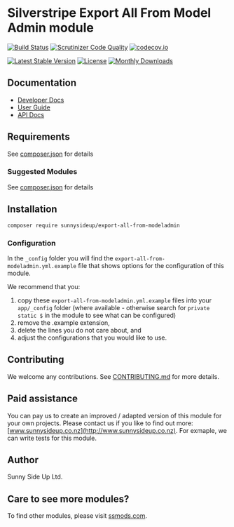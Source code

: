 # Silverstripe Export All From Model Admin module
[![Build Status](https://travis-ci.org/sunnysideup/silverstripe-export-all-from-modeladmin.svg?branch=master)](https://travis-ci.org/sunnysideup/silverstripe-export-all-from-modeladmin)
[![Scrutinizer Code Quality](https://scrutinizer-ci.com/g/sunnysideup/silverstripe-export-all-from-modeladmin/badges/quality-score.png?b=master)](https://scrutinizer-ci.com/g/sunnysideup/silverstripe-export-all-from-modeladmin/?branch=master)
[![codecov.io](https://codecov.io/github/sunnysideup/silverstripe-export-all-from-modeladmin/coverage.svg?branch=master)](https://codecov.io/github/sunnysideup/silverstripe-export-all-from-modeladmin?branch=master)

[![Latest Stable Version](https://poser.pugx.org/sunnysideup/export-all-from-modeladmin/version)](https://packagist.org/packages/sunnysideup/export-all-from-modeladmin)
[![License](https://poser.pugx.org/sunnysideup/export-all-from-modeladmin/license)](https://packagist.org/packages/sunnysideup/export-all-from-modeladmin)
[![Monthly Downloads](https://poser.pugx.org/sunnysideup/export-all-from-modeladmin/d/monthly)](https://packagist.org/packages/sunnysideup/export-all-from-modeladmin)


## Documentation



 * [Developer Docs](docs/en/INDEX.md)
 * [User Guide](docs/en/userguide.md)
 * [API Docs](http://docs.ssmods.com/sunnysideup/export-all-from-modeladmin/classes.xhtml)


## Requirements



See [composer.json](composer.json) for details


### Suggested Modules



See [composer.json](composer.json) for details


## Installation


```
composer require sunnysideup/export-all-from-modeladmin
```

### Configuration



In the `_config` folder you will find the `export-all-from-modeladmin.yml.example`
file that shows options for the configuration of this module.

We recommend that you:

  1. copy these `export-all-from-modeladmin.yml.example` files into your
`app/_config` folder (where available - otherwise search for `private static $` in the module to see what can be configured)
  2. remove the .example extension,
  3. delete the lines you do not care about, and
  4. adjust the configurations that you would like to use.


## Contributing



We welcome any contributions. See [CONTRIBUTING.md](CONTRIBUTING.md) for more details.

## Paid assistance



You can pay us to create an improved / adapted version of this module for your own projects.  Please contact us if you like to find out more: [www.sunnysideup.co.nz](http://www.sunnysideup.co.nz).  For exmaple, we can write tests for this module.  

## Author



Sunny Side Up Ltd.


## Care to see more modules?

To find other modules, please visit [ssmods.com](http://ssmods.com/).
